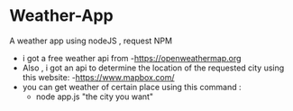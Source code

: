 # Weather-App
A weather app using nodeJS , request NPM
- i got a free weather api from 
    -https://openweathermap.org
- Also , i got an api to determine the location of the requested city using this website:
	-https://www.mapbox.com/
- you can get weather of certain place using this command :
	- node app.js "the city you want"
